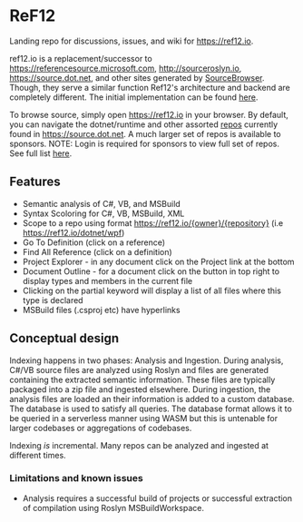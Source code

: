 # ReF12
Landing repo for discussions, issues, and wiki for https://ref12.io.

ref12.io is a replacement/successor to https://referencesource.microsoft.com, http://sourceroslyn.io, https://source.dot.net, and other sites generated by [SourceBrowser](https://github.com/KirillOsenkov/SourceBrowser). Though, they serve a similar function Ref12's architecture and backend are completely different. The initial implementation can be found [here](https://github.com/Ref12/Codex).

To browse source, simply open https://ref12.io in your browser. By default, you can navigate the dotnet/runtime and other assorted [repos](https://ref12.io/?rightMode=repossummary&access=Public) currently found in https://source.dot.net. A much larger set of repos is available to sponsors. NOTE: Login is required for sponsors to view full set of repos. See full list [here](https://ref12.io/?rightMode=repossummary&access=Internal). 


## Features
* Semantic analysis of C#, VB, and MSBuild
* Syntax Scoloring for C#, VB, MSBuild, XML
* Scope to a repo using format https://ref12.io/{owner}/{repository} (i.e https://ref12.io/dotnet/wpf)
* Go To Definition (click on a reference)
* Find All Reference (click on a definition)
* Project Explorer - in any document click on the Project link at the bottom
* Document Outline - for a document click on the button in top right to display types and members in the current file
* Clicking on the partial keyword will display a list of all files where this type is declared
* MSBuild files (.csproj etc) have hyperlinks


## Conceptual design

Indexing happens in two phases: Analysis and Ingestion. During analysis, C#/VB source files are analyzed using Roslyn and files are generated containing the extracted semantic information. These files are typically packaged into a zip file and ingested elsewhere. During ingestion, the analysis files are loaded an their information is added to a custom database. The database is used to satisfy all queries. The database format allows it to be queried in a serverless manner using WASM but this is untenable for larger codebases or aggregations of codebases.

Indexing *is* incremental. Many repos can be analyzed and ingested at different times.

### Limitations and known issues
 * Analysis requires a successful build of projects or successful extraction of compilation using Roslyn MSBuildWorkspace.

